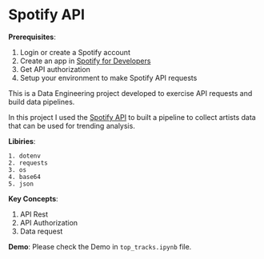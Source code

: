# Spotify API
**Prerequisites**:
1. Login or create a Spotify account
2. Create an app in [Spotify for Developers](https://developer.spotify.com/dashboard)
3. Get API authorization
4. Setup your environment to make Spotify API requests


This is a Data Engineering project developed to exercise API requests and build data pipelines.

In this project I used the [Spotify API](https://developer.spotify.com/documentation/web-api)
to built a pipeline to collect artists data that can be used for trending analysis.

**Libiries**:
```
1. dotenv
2. requests
3. os
4. base64
5. json
```

**Key Concepts**:
1. API Rest
2. API Authorization
3. Data request

**Demo**:
Please check the Demo in ```top_tracks.ipynb``` file.
